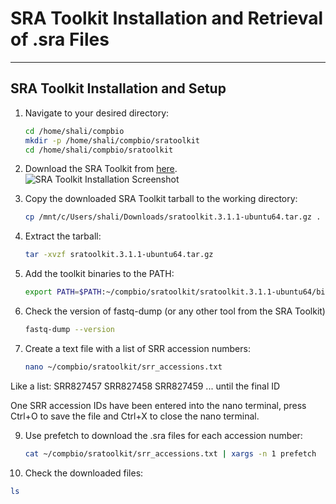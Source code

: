 # SRA Toolkit Installation and Retrieval of .sra Files
---

## SRA Toolkit Installation and Setup

1. Navigate to your desired directory:
   ```bash
   cd /home/shali/compbio
   mkdir -p /home/shali/compbio/sratoolkit
   cd /home/shali/compbio/sratoolkit

2. Download the SRA Toolkit from [here](https://github.com/ncbi/sra-tools/wiki/01.-Downloading-SRA-Toolkit).
   ![SRA Toolkit Installation Screenshot](sra%20toolkit%20installation.png "SRA Toolkit Installation")

3. Copy the downloaded SRA Toolkit tarball to the working directory:  
   ```bash
   cp /mnt/c/Users/shali/Downloads/sratoolkit.3.1.1-ubuntu64.tar.gz .
   
4. Extract the tarball:
   ```bash
   tar -xvzf sratoolkit.3.1.1-ubuntu64.tar.gz

5. Add the toolkit binaries to the PATH:
   ```bash
   export PATH=$PATH:~/compbio/sratoolkit/sratoolkit.3.1.1-ubuntu64/bin

6. Check the version of fastq-dump (or any other tool from the SRA Toolkit)
   ```bash
   fastq-dump --version

7. Create a text file with a list of SRR accession numbers:
   ```bash
   nano ~/compbio/sratoolkit/srr_accessions.txt
   ```
Like a list:
SRR827457
SRR827458
SRR827459
... until the final ID

One SRR accession IDs have been entered into the nano terminal, press Ctrl+O to save the file and Ctrl+X to close the nano terminal. 

9. Use prefetch to download the .sra files for each accession number:
   ```bash
   cat ~/compbio/sratoolkit/srr_accessions.txt | xargs -n 1 prefetch

10. Check the downloaded files:
   ```bash
   ls
